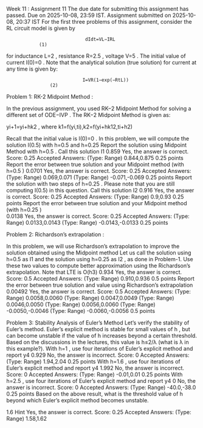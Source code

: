 Week 11 : Assignment 11
The due date for submitting this assignment has passed.
Due on 2025-10-08, 23:59 IST.
Assignment submitted on 2025-10-08, 20:37 IST
For the first three problems of this assignment, consider the RL circuit model is given by

 								 dIdt=VL−IRL
 				(1)

for inductance L=2
, resistance R=2.5
, voltage V=5
. The initial value of current I(0)=0
. Note that the analytical solution (true solution) for current at any time is given by:

								I=VR(1−exp(−RtL))
 					(2)

Problem 1: RK-2 Midpoint Method : 


In the previous assignment, you used RK−2
 Midpoint Method for solving a different set of ODE−IVP
. The RK−2
 Midpoint Method is given as:


yi+1=yi+hk2
, where k1=f(yi,ti),k2=f(yi+hk12,ti+h2)


Recall that the initial value is I(0)=0
. In this problem, we will compute the solution I(0.5)
 with h=0.5
 and h=0.25
Report the solution using Midpoint Method with h=0.5
. Call this solution I1
0.859
Yes, the answer is correct.
Score: 0.25
Accepted Answers:
(Type: Range) 0.844,0.875
0.25 points
Report the error between true solution and your Midpoint method (with h=0.5
)
0.0701
Yes, the answer is correct.
Score: 0.25
Accepted Answers:
(Type: Range) 0.069,0.071
(Type: Range) -0.071,-0.069
0.25 points
Report the solution with two steps of h=0.25
. Please note that you are still computing I(0.5)
 in this question. Call this solution I2
0.916
Yes, the answer is correct.
Score: 0.25
Accepted Answers:
(Type: Range) 0.9,0.93
0.25 points
Report the error between true solution and your Midpoint method (with h=0.25
)	
0.0138
Yes, the answer is correct.
Score: 0.25
Accepted Answers:
(Type: Range) 0.0133,0.0143
(Type: Range) -0.0143,-0.0133
0.25 points

Problem 2: Richardson’s extrapolation : 

In this problem, we will use Richardson’s extrapolation to improve the solution obtained using the Midpoint method
Let us call the solution using h=0.5
 as I1
 and the solution using h=0.25
 as I2
, as done in Problem-1. Use these two values to compute better
	   approximation using the Richardson’s extrapolation. Note that LTE is O(h3)
0.934
Yes, the answer is correct.
Score: 0.5
Accepted Answers:
(Type: Range) 0.910,0.936
0.5 points
Report the error between true solution and value using Richardson’s extrapolation
0.00492
Yes, the answer is correct.
Score: 0.5
Accepted Answers:
(Type: Range) 0.0058,0.0060
(Type: Range) 0.0047,0.0049
(Type: Range) 0.0046,0.0050
(Type: Range) 0.0056,0.0060
(Type: Range) -0.0050,-0.0046
(Type: Range) -0.0060,-0.0056
0.5 points

Problem 3: Stability Analysis of Euler’s Method
 Let’s verify the stability of Euler’s method. Euler’s explicit method is stable for small values of h
, but can become unstable if the value of h
 increases beyond a certain threshold. Based on the discussions in the lectures, this value is h≤2/λ
 (what is λ
 in this example?).
With h=1
, use four iterations of Euler’s explicit method and report y4
0.929
No, the answer is incorrect.
Score: 0
Accepted Answers:
(Type: Range) 1.94,2.04
0.25 points
With h=1.6
, use four iterations of Euler’s explicit method and report y4
1.992
No, the answer is incorrect.
Score: 0
Accepted Answers:
(Type: Range) -0.01,0.01
0.25 points
With h=2.5
, use four iterations of Euler’s explicit method and report y4
0
No, the answer is incorrect.
Score: 0
Accepted Answers:
(Type: Range) -40.0,-38.0
0.25 points
Based on the above result, what is the threshold value of h beyond which Euler’s explicit method becomes unstable.

	   
1.6
Hint
Yes, the answer is correct.
Score: 0.25
Accepted Answers:
(Type: Range) 1.58,1.62

